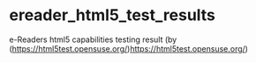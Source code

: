 # ereader_html5_test_results
e-Readers html5 capabilities testing result (by (https://html5test.opensuse.org/)https://html5test.opensuse.org/)
